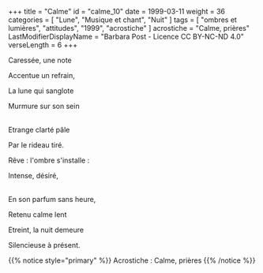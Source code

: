 +++
title = "Calme"
id = "calme_10"
date = 1999-03-11
weight = 36
categories = [ "Lune", "Musique et chant", "Nuit" ]
tags = [ "ombres et lumières", "attitudes", "1999", "acrostiche" ]
acrostiche = "Calme, prières"
LastModifierDisplayName = "Barbara Post - Licence CC BY-NC-ND 4.0"
verseLength = 6
+++

Caressée, une note

Accentue un refrain,

La lune qui sanglote

Murmure sur son sein

 \
Etrange clarté pâle

Par le rideau tiré.

Rêve : l'ombre s'installe :

Intense, désiré,

 \
En son parfum sans heure,

Retenu calme lent

Etreint, la nuit demeure

Silencieuse à présent.

{{% notice style="primary" %}}
Acrostiche : Calme, prières
{{% /notice %}}

